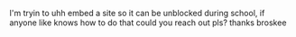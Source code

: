 I'm tryin to uhh embed a site so it can be unblocked during school, if anyone like knows how to do that could you reach out pls? thanks broskee
